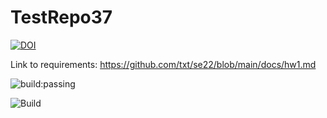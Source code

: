 # TestRepo37
[![DOI](https://zenodo.org/badge/530307998.svg)](https://zenodo.org/badge/latestdoi/530307998)

Link to requirements: https://github.com/txt/se22/blob/main/docs/hw1.md
<!---
This currently does not work, but I wanted to add what it would look like for building on in the future :)
-->
![build:passing](https://img.shields.io/appveyor/build/insamuel/TestRepo37)
<!---
A badge showing the build status from github actions
-->
![Build](https://github.com/insamuel/TestRepo37/actions/workflows/python-app.yml/badge.svg)
